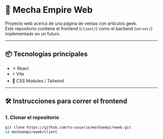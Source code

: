 # 🚀 Mecha Empire Web

Proyecto web acerca de una página de ventas con artículos geek.  
Este repositorio contiene el frontend (`client/`) como el backend (`server/`) implementado en un futuro.

---

## 📦 Tecnologías principales

- ⚛️ React
- ⚡ Vite
- 🎨 CSS Modules / Tailwind

---

## 🛠️ Instrucciones para correr el frontend

### 1. Clonar el repositorio

```bash
git clone https://github.com/tu-usuario/mechaempireweb.git
cd mechaempireweb/client
